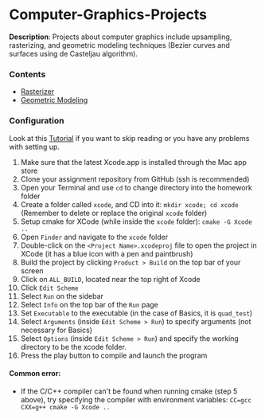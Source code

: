 # Computer-Graphics-Projects

**Description**: Projects about computer graphics include upsampling, rasterizing, and geometric modeling techniques (Bezier curves and surfaces using de Casteljau algorithm).

### Contents
- [Rasterizer](https://github.com/JC01111/Computer-Graphics-Projects/blob/55a2446c596cd7c4a798589a069dc501ba5a2b0a/Rasterizer/README.md)
- [Geometric Modeling](https://cal-cs184-student.github.io/hw2-meshedit-sp24-j-c-1/)

### Configuration
Look at this [Tutorial](https://www.youtube.com/watch?v=9EADCyN_Fek) if you want to skip reading or you have any problems with setting up.

1. Make sure that the latest Xcode.app is installed through the Mac app store
2. Clone your assignment repository from GitHub (ssh is recommended)
3. Open your Terminal and use `cd` to change directory into the homework folder
4. Create a folder called `xcode`, and CD into it: `mkdir xcode; cd xcode`  <br> (Remember to delete or replace the original `xcode` folder)
5. Setup cmake for XCode (while inside the `xcode` folder): `cmake -G Xcode ..`
6. Open `Finder` and navigate to the `xcode` folder
7. Double-click on the `<Project Name>.xcodeproj` file to open the project in XCode (it has a blue icon with a pen and paintbrush)
8. Build the project by clicking `Product > Build` on the top bar of your screen
9. Click on `ALL_BUILD`, located near the top right of Xcode
10. Click `Edit Scheme`
11. Select `Run` on the sidebar
12. Select `Info` on the top bar of the `Run` page
13. Set `Executable` to the executable (in the case of Basics, it is `quad_test`)
14. Select `Arguments` (inside `Edit Scheme > Run`) to specify arguments (not necessary for Basics)
15. Select `Options` (inside `Edit Scheme > Run`) and specify the working directory to be the xcode folder.
16. Press the play button to compile and launch the program

#### Common error:
- If the C/C++ compiler can't be found when running cmake (step 5 above), try specifying the compiler with environment variables: `CC=gcc CXX=g++ cmake -G Xcode ..`
